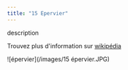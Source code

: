```yaml
---
title: "15 Epervier"
---
```

description

Trouvez plus d'information sur [wikipédia](https://fr.wikipedia.org/wiki/%C3%89pervier_d%27Europe)

![épervier](/images/15 épervier.JPG)